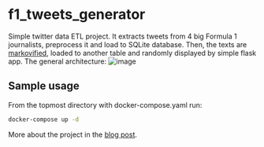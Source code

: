 # f1_tweets_generator
Simple twitter data ETL project. It extracts tweets from 4 big Formula 1 journalists, preprocess it and load to SQLite database. Then, the texts are [markovified](https://github.com/jsvine/markovify), loaded to another table and randomly displayed by simple flask app.    The general architecture:
![image](https://user-images.githubusercontent.com/41913470/147856327-fdf2aeee-d70a-4684-861b-d314ea5c2124.png)

## Sample usage
From the topmost directory with docker-compose.yaml run:
```bash
docker-compose up -d
```
More about the project in the [blog post](https://blog.brozen.me/posts/tweets_generator/).
